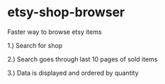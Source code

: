 # etsy-shop-browser
Faster way to browse etsy items

1.) Search for shop

2.) Search goes through last 10 pages of sold items

3.) Data is displayed and ordered by quantity
